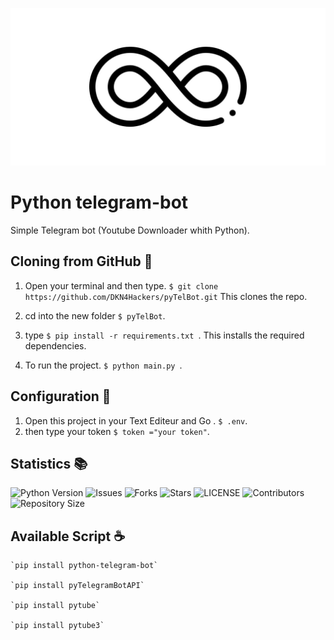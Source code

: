 ![Enterprise](https://github.com/DKN4Hackers/pyTelBot/blob/main/assets/banner.jpg?raw=true)


# Python telegram-bot
Simple Telegram bot (Youtube Downloader whith Python).



## Cloning from GitHub 📔

1. Open your terminal and then type. `$ git clone https://github.com/DKN4Hackers/pyTelBot.git` This clones the repo.
2. cd into the new folder `$ pyTelBot`.

3. type  `$ pip install -r requirements.txt `. This installs the required dependencies.
4. To run the project. `$ python main.py `.

## Configuration 📔

1. Open this project in your Text Editeur and Go . `$ .env`.
2. then type your token `$ token ="your token"`.

##  Statistics 📚

![Python Version](https://img.shields.io/badge/Python-3-dodgerblue?style=for-the-badge&logo=appveyor)
![Issues](https://img.shields.io/github/issues/DKN4Hackers/pyTelBot?style=for-the-badge&logo=appveyor)
![Forks](https://img.shields.io/github/forks/DKN4Hackers/pyTelBot?style=for-the-badge&logo=appveyor)
![Stars](https://img.shields.io/github/stars/DKN4Hackers/pyTelBot?style=for-the-badge&logo=appveyor)
![LICENSE](https://img.shields.io/github/license/DKN4Hackers/pyTelBot?style=for-the-badge&logo=appveyor)
![Contributors](https://img.shields.io/github/contributors/DKN4Hackers/pyTelBot?style=for-the-badge&logo=appveyor)
![Repository Size](https://img.shields.io/github/repo-size/DKN4Hackers/pyTelBot?style=for-the-badge&logo=appveyor)</br>




## Available Script ☕

    `pip install python-telegram-bot`

    `pip install pyTelegramBotAPI`
    
    `pip install pytube`
    
    `pip install pytube3`


